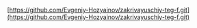 [https://github.com/Evgeniy-Hozyainov/zakrivayuschiy-teg-f.git](https://github.com/Evgeniy-Hozyainov/zakrivayuschiy-teg-f.git)